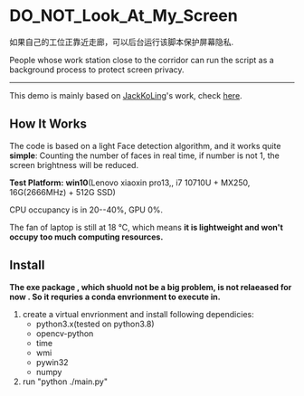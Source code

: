 # DO_NOT_Look_At_My_Screen
如果自己的工位正靠近走廊，可以后台运行该脚本保护屏幕隐私.

People whose work station close to the corridor  can run the script as a background process to protect screen privacy.

------

This demo is mainly based on [JackKoLing](https://github.com/JackKoLing)'s work, check [here](https://github.com/JackKoLing/opencv_deeplearning_practice/tree/master/practice1_face_detection).

## How It Works

The code is based on a light Face detection algorithm, and it works quite **simple**: Counting the number of faces in real time, if number is not 1, the screen brightness will be reduced.

**Test Platform:** **win10**(Lenovo xiaoxin pro13,,  i7 10710U + MX250, 16G(2666MHz) + 512G SSD)

CPU occupancy is in 20--40%, GPU 0%.  

The fan of laptop is still at 18 ℃, which means **it is lightweight and won't occupy too much computing resources.**

## Install

**The exe package , which shuold not be a big problem, is not relaeased for now . So it requries a conda envrionment to execute in.**

1. create a virtual envrionment and  install following dependicies: 
   * python3.x(tested on python3.8) 
   * opencv-python
   * time
   * wmi
   * pywin32
   * numpy
2. run "python ./main.py" 



